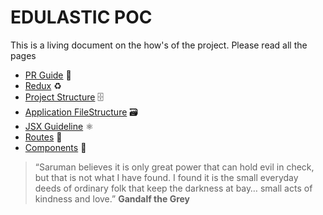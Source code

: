# EDULASTIC POC

This is a living document on the how's of the project. Please read all the pages

- [PR Guide](contributing.md) 🔗
- [Redux](redux.md) ♻️ 
- [Project Structure](projectStructure.md) 🗄
- [Application FileStructure](ApplicationFileStructure.md) 🗃
- [JSX Guideline](JSX.md) ⚛️
- [Routes](routes.md) 🚶
- [Components](componentStructure.md) 🔧

> “Saruman believes it is only great power that can hold evil in check, but that is not what I have found. I found it is the small everyday deeds of ordinary folk that keep the darkness at bay… small acts of kindness and love.” **Gandalf the Grey**
